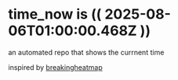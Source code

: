 # time_now is (( 2025-08-06T01:00:00.468Z ))

an automated repo that shows the currnent time

inspired by [breakingheatmap](https://github.com/breakingheatmap/breakingheatmap)